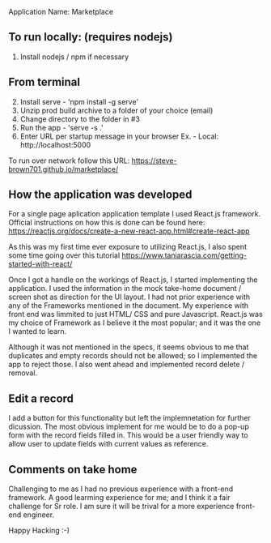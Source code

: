 Application Name: Marketplace

To run locally: (requires nodejs)
---------------

1. Install nodejs / npm if necessary

From terminal
-------------
2. Install serve - 'npm install -g serve'
3. Unzip prod build archive to a folder of your choice (email)
4. Change directory to the folder in #3
5. Run the app - 'serve -s .'
6. Enter URL per startup message in your browser
Ex.   - Local:  http://localhost:5000


To run over network follow this URL:
https://steve-brown701.github.io/marketplace/


How the application was developed
---------------------------------
For a single page aplication application template I used React.js framework.
Official instructions on how this is done can be found here:
https://reactjs.org/docs/create-a-new-react-app.html#create-react-app

As this was my first time ever exposure to utilizing React.js,
I also spent some time going over this tutorial
https://www.taniarascia.com/getting-started-with-react/

Once I got a handle on the workings of React.js, I started implementing the application.
I used the information in the mock take-home document / screen shot as direction for the UI layout.
I had not prior experience with any of the Frameworks mentioned in the document.
My experience with front end was limmited to just HTML/ CSS and pure Javascript.
React.js was my choice of Framework as I believe it the most popular; and it was the one I wanted to learn.

Although it was not mentioned in the specs, it seems obvious to me that duplicates and empty records should
not be allowed; so I implemented the app to reject those. I also went ahead and implemented record delete / removal.

Edit a record
-------------
I add a button for this functionality but left the implemnetation for further dicussion.
The most obvious implement for me would be to do a pop-up form with the record fields filled in.
This would be a user friendly way to allow user to update fields with current values as reference.

Comments on take home
---------------------
Challenging to me as I had no previous experience with a front-end framework.
A good learming experience for me; and I think it a fair challenge for Sr role.
I am sure it will be trival for a more experience front-end engineer.

Happy Hacking :-)


